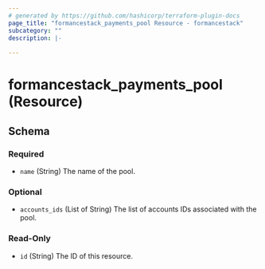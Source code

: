 ```yaml
---
# generated by https://github.com/hashicorp/terraform-plugin-docs
page_title: "formancestack_payments_pool Resource - formancestack"
subcategory: ""
description: |-
  
---
```


# formancestack_payments_pool (Resource)





<!-- schema generated by tfplugindocs -->
## Schema

### Required

- `name` (String) The name of the pool.

### Optional

- `accounts_ids` (List of String) The list of accounts IDs associated with the pool.

### Read-Only

- `id` (String) The ID of this resource.
